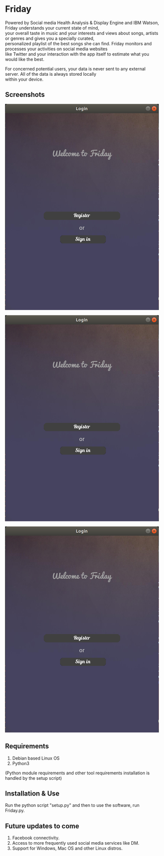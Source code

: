 # Friday
Powered by Social media Health Analysis & Display Engine and IBM Watson, Friday understands your current state of mind,  
your overall taste in music and your interests and views about songs, artists or genres and gives you a specially curated,  
personalized playlist of the best songs she can find. Friday monitors and processes your activities on social media websites  
like Twitter and your interaction with the app itself to estimate what you would like the best.
  
For concerned potential users, your data is never sent to any external server. All of the data is always stored locally  
within your device.  
  
## Screenshots
  
![1](data/screens/1.png)
  
![2](data/screens/1.png)
    
![3](data/screens/1.png)
  
## Requirements
1. Debian based Linux OS  
2. Python3  
  
(Python module requirements and other tool requirements installation is handled by the setup script)
  
## Installation & Use
Run the python script "setup.py" and then to use the software, run Friday.py.  
  
  
## Future updates to come
1. Facebook connectivity.
2. Access to more frequently used social media services like DM.
3. Support for Windows, Mac OS and other Linux distros.
